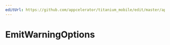```yaml
---
editUrl: https://github.com/appcelerator/titanium_mobile/edit/master/apidoc/NodeJS/process.yml
---
```

# EmitWarningOptions

<TypeHeader/>

<ApiDocs/>
